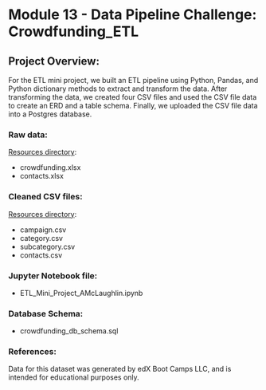 # Module 13 - Data Pipeline Challenge: Crowdfunding_ETL

## Project Overview:
For the ETL mini project, we built an ETL pipeline using Python, Pandas, and Python dictionary methods to extract and transform the data. After transforming the data, we created four CSV files and used the CSV file data to create an ERD and a table schema. Finally, we uploaded the CSV file data into a Postgres database.


### **Raw data:** 
[Resources directory](https://github.com/amcl11/Crowdfunding_ETL/tree/main/Resources):
- crowdfunding.xlsx
- contacts.xlsx

### **Cleaned CSV files:**
[Resources directory](https://github.com/amcl11/Crowdfunding_ETL/tree/main/Resources):
- campaign.csv
- category.csv
- subcategory.csv
- contacts.csv

### **Jupyter Notebook file:**
 - ETL_Mini_Project_AMcLaughlin.ipynb

### **Database Schema:**
 - crowdfunding_db_schema.sql


### References:
Data for this dataset was generated by edX Boot Camps LLC, and is intended for educational purposes only.
